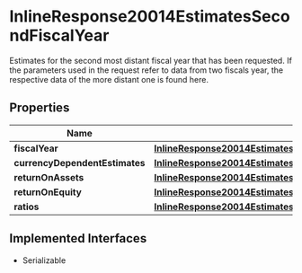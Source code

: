 

# InlineResponse20014EstimatesSecondFiscalYear

Estimates for the second most distant fiscal year that has been requested. If the parameters used in the request refer to data from two fiscals year, the respective data of the more distant one is found here.

## Properties

Name | Type | Description | Notes
------------ | ------------- | ------------- | -------------
**fiscalYear** | [**InlineResponse20014EstimatesFirstFiscalYearFiscalYear**](InlineResponse20014EstimatesFirstFiscalYearFiscalYear.md) |  |  [optional]
**currencyDependentEstimates** | [**InlineResponse20014EstimatesFirstFiscalYearCurrencyDependentEstimates**](InlineResponse20014EstimatesFirstFiscalYearCurrencyDependentEstimates.md) |  |  [optional]
**returnOnAssets** | [**InlineResponse20014EstimatesFirstFiscalYearReturnOnAssets**](InlineResponse20014EstimatesFirstFiscalYearReturnOnAssets.md) |  |  [optional]
**returnOnEquity** | [**InlineResponse20014EstimatesFirstFiscalYearReturnOnEquity**](InlineResponse20014EstimatesFirstFiscalYearReturnOnEquity.md) |  |  [optional]
**ratios** | [**InlineResponse20014EstimatesFirstFiscalYearRatios**](InlineResponse20014EstimatesFirstFiscalYearRatios.md) |  |  [optional]


## Implemented Interfaces

* Serializable


